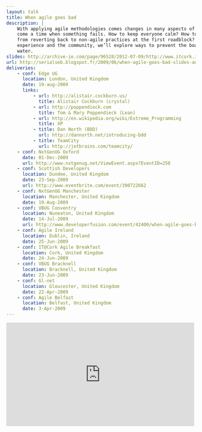 ```yaml
---
layout: talk
title: When agile goes bad
description: |
    With applying agile methodologies comes changes in many aspects of delivering software. And with any change will
    come a time when something fails. How to keep everyone calm? How to provide practical solutions to prevent people
    from reverting back to non-agile practices at the first roadblock? Through examples gathered from personal
    experience and the community, we’ll explore ways to prevent the boat from sinking at the first spilled glass of
    water.
slides: http://archive-ie.com/page/96528/2012-07-09/http://www.itcork.ie/contentfiles/eventresources/Agile%20Slides.pptx
url: http://serialseb.blogspot.fr/2009/06/when-agile-goes-bad-slides-and-pointers.html
deliveries:
    - conf: Edge UG
      location: London, United Kingdom
      date: 19-aug-2009
      links:
          - url: http://alistair.cockburn.us/
            title: Alistair Cockburn (crystal)
          - url: http://poppendieck.com
            title: Tom & Mary Poppendieck (Lean)
          - url: http://en.wikipedia.org/wiki/Extreme_Programming
            title: XP
          - title: Dan North (BDD)
            url: http://dannorth.net/introducing-bdd
          - title: TeamCity
            url: http://jetbrains.com/teamcity/
    - conf: NxtGenUG Oxford
      date: 01-Dec-2009
      url: http://www.nxtgenug.net/ViewEvent.aspx?EventID=250
    - conf: Scottish Developers
      location: Dundee, United Kingdom
      date: 23-Sep-2009
      url: http://www.eventbrite.com/event/390722662
    - conf: NxtGenUG Manchester
      location: Manchester, United Kingdom
      date: 19-Aug-2009
    - conf: VBUG Conventry
      location: Nuneaton, United Kingdom
      date: 14-Jul-2009
      url: http://www.developerfusion.com/event/42400/when-agile-goes-bad-how-to-stay-calm-and-move-forward-with-sebastien-lambla/
    - conf: Agile Ireland
      location: Dublin, Ireland
      date: 25-Jun-2009
    - conf: IT@Cork Agile Breakfast
      location: Cork, United Kingdom
      date: 24-Jun-2009
    - conf: VBUG Bracknell
      location: Bracknell, United Kingdom
      date: 23-Jun-2009
    - conf: Gl-net
      location: Gloucester, United Kingdom
      date: 22-Apr-2009
    - conf: Agile Belfast
      location: Belfast, United Kingdom
      date: 3-Apr-2009
---
```

<iframe src="http://player.vimeo.com/video/6380452" width="500" height="275" frameborder="0"
 allowFullScreen="allowFullScreen"><!-- Ah --></iframe>